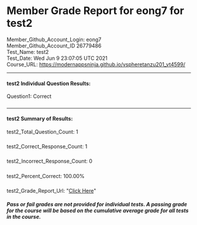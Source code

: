 # Member Grade Report for eong7 for test2  
   
Member_Github_Account_Login: eong7  
Member_Github_Account_ID 26779486  
Test_Name: test2  
Test_Date: Wed Jun  9 23:07:05 UTC 2021  
Course_URL: https://modernappsninja.github.io/vspheretanzu201_vt4599/  
   
---  
#### test2 Individual Question Results:  
Question1: Correct  
#####  
---  
#### test2 Summary of Results:  
test2_Total_Question_Count: 1  
#####  
test2_Correct_Response_Count: 1  
#####  
test2_Incorrect_Response_Count: 0  
#####  
test2_Percent_Correct: 100.00%  
#####  
test2_Grade_Report_Url: "[Click Here](https://github.com/modernappsninjas/eong7/blob/main/static/userdata/courses/vspheretanzu201_vt4599/grade_report.pr250.test2.md)"
##### Pass or fail grades are not provided for individual tests. A passing grade for the course will be based on the cumulative average grade for all tests in the course.  
